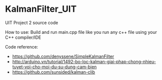 # KalmanFilter_UIT
UIT Project 2 source code

How to use: Build and run main.cpp file like you run any c++ file using your C++ compiler/IDE

Code reference:
- https://github.com/denyssene/SimpleKalmanFilter
- http://arduino.vn/tutorial/1492-bo-loc-kalman-giai-phap-chong-nhieu-tuyet-voi-cho-moi-du-su-dung-cam-bien
- https://github.com/sunsided/kalman-clib
